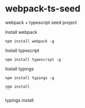 # webpack-ts-seed
webpack + typescript seed project

Install webpack
`````
npm install webpack -g
`````

Install typescript
````
npm install typescript -g
`````

Install typings
`````
npm install typings -g
``````

````
npm install
```

````
typings install
`````
